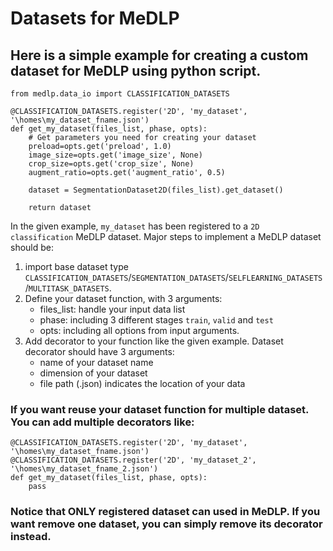# Datasets for MeDLP 

## Here is a simple example for creating a custom dataset for MeDLP using python script.

    
    from medlp.data_io import CLASSIFICATION_DATASETS

    @CLASSIFICATION_DATASETS.register('2D', 'my_dataset', '\homes\my_dataset_fname.json')
    def get_my_dataset(files_list, phase, opts):
        # Get parameters you need for creating your dataset
        preload=opts.get('preload', 1.0)
        image_size=opts.get('image_size', None)
        crop_size=opts.get('crop_size', None)
        augment_ratio=opts.get('augment_ratio', 0.5)

        dataset = SegmentationDataset2D(files_list).get_dataset()

        return dataset

In the given example, `my_dataset` has been registered to a `2D classification` MeDLP dataset. Major steps to implement a MeDLP dataset should be:

1. import base dataset type `CLASSIFICATION_DATASETS`/`SEGMENTATION_DATASETS`/`SELFLEARNING_DATASETS`/`MULTITASK_DATASETS`.
2. Define your dataset function, with 3 arguments:
    - files_list: handle your input data list
    - phase: including 3 different stages `train`, `valid` and `test`
    - opts: including all options from input arguments. 
3. Add decorator to your function like the given example. Dataset decorator should have 3 arguments: 
    - name of your dataset name
    - dimension of your dataset
    - file path (.json) indicates the location of your data


### If you want reuse your dataset function for multiple dataset. You can add multiple decorators like:

    @CLASSIFICATION_DATASETS.register('2D', 'my_dataset', '\homes\my_dataset_fname.json')
    @CLASSIFICATION_DATASETS.register('2D', 'my_dataset_2', '\homes\my_dataset_fname_2.json')
    def get_my_dataset(files_list, phase, opts):
        pass


### Notice that ONLY registered dataset can used in MeDLP. If you want remove one dataset, you can simply remove its decorator instead.